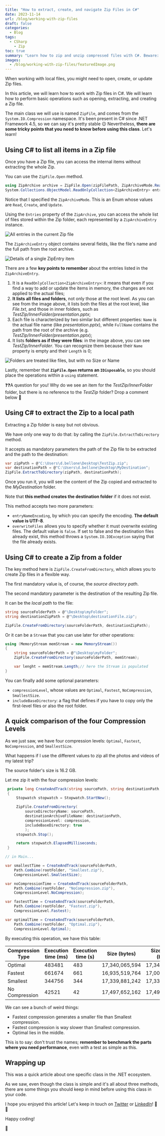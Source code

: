 ```yaml
---
title: "How to extract, create, and navigate Zip Files in C#"
date: 2023-11-14
url: /blog/working-with-zip-files
draft: false
categories:
  - Blog
tags:
  - CSharp
    - Zip
toc: true
summary: "Learn how to zip and unzip compressed files with C#. Beware: it's not as obvious as it might seem!"
images:
  - /blog/working-with-zip-files/featuredImage.png
---
```


When working with local files, you might need to open, create, or update Zip files.

In this article, we will learn how to work with Zip files in C#. We will learn how to perform basic operations such as opening, extracting, and creating a Zip file.

The main class we will use is named `ZipFile`, and comes from the `System.IO.Compression` namespace. It's been present in C# since .NET Framework 4.5, so we can say it's pretty stable 😉 Nevertheless, **there are some tricky points that you need to know before using this class**. Let's learn!

## Using C# to list all items in a Zip file

Once you have a Zip file, you can access the internal items without extracting the whole Zip.

You can use the `ZipFile.Open` method.

```cs
using ZipArchive archive = ZipFile.Open(zipFilePath, ZipArchiveMode.Read);
System.Collections.ObjectModel.ReadOnlyCollection<ZipArchiveEntry> entries = archive.Entries;
```

Notice that I specified the `ZipArchiveMode`. This is an Enum whose values are `Read`, `Create`, and `Update`.

Using the `Entries` property of the `ZipArchive`, you can access the whole list of files stored within the Zip folder, each represented by a `ZipArchiveEntry` instance.

![All entries in the current Zip file](./zip-entries-list.png)

The `ZipArchiveEntry` object contains several fields, like the file's name and the full path from the root archive.

![Details of a single ZipEntry item](./zip-entry-example.png)

There are a few **key points to remember** about the entries listed in the `ZipArchiveEntry`.

1. It is a `ReadOnlyCollection<ZipArchiveEntry>`: it means that even if you find a way to add or update the items in memory, the changes are not applied to the actual files;
2. **It lists all files and folders**, not only those at the root level. As you can see from the image above, it lists both the files at the root level, like _File.txt_, and those in inner folders, such as _TestZip/InnerFolder/presentation.pptx_;
3. Each file is characterized by two similar but different properties: `Name` is the actual file name (like _presentation.pptx_), while `FullName` contains the path from the root of the archive (e.g. _TestZip/InnerFolder/presentation.pptx_);
4. It lists **folders as if they were files**: in the image above, you can see _TestZip/InnerFolder_. You can recognize them because their `Name` property is empty and their `Length` is 0;

![Folders are treated like files, but with no Size or Name](./folder-details.png)

Lastly, remember that **`ZipFile.Open` returns an `IDisposable`**, so you should place the operations within a `using` statement.

❓❓A question for you! Why do we see an item for the _TestZip/InnerFolder_ folder, but there is no reference to the _TestZip_ folder? Drop a comment below 📩

## Using C# to extract the Zip to a local path

Extracting a Zip folder is easy but not obvious.

We have only one way to do that: by calling the `ZipFile.ExtractToDirectory` method.

It accepts as mandatory parameters the path of the Zip file to be extracted and the path to the destination:

```cs
var zipPath = @"C:\Users\d.bellone\Desktop\TestZip.zip";
var destinationPath = @"C:\Users\d.bellone\Desktop\MyDestination";
ZipFile.ExtractToDirectory(zipPath, destinationPath);
```

Once you run it, you will see the content of the Zip copied and extracted to the _MyDestination_ folder.

Note that **this method creates the destination folder** if it does not exist.

This method accepts two more parameters:

- `entryNameEncoding`, by which you can specify the encoding. **The default value is UTF-8**.
- `overwriteFiles` allows you to specify whether it must overwrite existing files. The default value is `false`. If set to false and the destination files already exist, this method throws a `System.IO.IOException` saying that the file already exists.

## Using C# to create a Zip from a folder

The key method here is `ZipFile.CreateFromDirectory`, which allows you to create Zip files in a flexible way.

The first mandatory value is, of course, the _source directory path_.

The second mandatory parameter is the destination of the resulting Zip file.

It can be the _local path_ to the file:

```cs
string sourceFolderPath = @"\Desktop\myFolder";
string destinationZipPath = @"\Desktop\destinationFile.zip";

ZipFile.CreateFromDirectory(sourceFolderPath, destinationZipPath);
```

Or it can be a `Stream` that you can use later for other operations:

```cs
using (MemoryStream memStream = new MemoryStream())
{
    string sourceFolderPath = @"\Desktop\myFolder";
    ZipFile.CreateFromDirectory(sourceFolderPath, memStream);

    var lenght = memStream.Length;// here the Stream is populated
}
```

You can finally add some optional parameters:

- `compressionLevel`, whose values are `Optimal`, `Fastest`, `NoCompression`, `SmallestSize`.
- `includeBaseDirectory`: a flag that defines if you have to copy only the first-level files or also the root folder.

## A quick comparison of the four Compression Levels

As we just saw, we have four compression levels: `Optimal`, `Fastest`, `NoCompression`, and `SmallestSize`.

What happens if I use the different values to zip all the photos and videos of my latest trip?

The source folder's size is 16.2 GB.

Let me zip it with the four compression levels:

```cs
 private long CreateAndTrack(string sourcePath, string destinationPath, CompressionLevel compression)
 {
     Stopwatch stopwatch = Stopwatch.StartNew();

     ZipFile.CreateFromDirectory(
         sourceDirectoryName: sourcePath,
         destinationArchiveFileName: destinationPath,
         compressionLevel: compression,
         includeBaseDirectory: true
         );
     stopwatch.Stop();

     return stopwatch.ElapsedMilliseconds;
 }

// in Main...

var smallestTime = CreateAndTrack(sourceFolderPath,
    Path.Combine(rootFolder, "Smallest.zip"),
    CompressionLevel.SmallestSize);

var noCompressionTime = CreateAndTrack(sourceFolderPath,
    Path.Combine(rootFolder, "NoCompression.zip"),
    CompressionLevel.NoCompression);

var fastestTime = CreateAndTrack(sourceFolderPath,
    Path.Combine(rootFolder, "Fastest.zip"),
    CompressionLevel.Fastest);

var optimalTime = CreateAndTrack(sourceFolderPath,
    Path.Combine(rootFolder, "Optimal.zip"),
    CompressionLevel.Optimal);


```

By executing this operation, we have this table:

| Compression Type | Execution time (ms) | Execution time (s) | Size (bytes)   | Size on disk (bytes) |
| ---------------- | ------------------- | ------------------ | -------------- | -------------------- |
| Optimal          | 483481              | 483                | 17,340,065,594 | 17,340,067,840       |
| Fastest          | 661674              | 661                | 16,935,519,764 | 17,004,888,064       |
| Smallest         | 344756              | 344                | 17,339,881,242 | 17,339,883,520       |
| No Compression   | 42521               | 42                 | 17,497,652,162 | 17,497,653,248       |

We can see a bunch of weird things:

- Fastest compression generates a smaller file than Smallest compression.
- Fastest compression is way slower than Smallest compression.
- Optimal lies in the middle.

This is to say: don't trust the names; **remember to benchmark the parts where you need performance**, even with a test as simple as this.

## Wrapping up

This was a quick article about one specific class in the .NET ecosystem.

As we saw, even though the class is simple and it's all about three methods, there are some things you should keep in mind before using this class in your code.

I hope you enjoyed this article! Let's keep in touch on [Twitter](https://twitter.com/BelloneDavide) or [LinkedIn](https://www.linkedin.com/in/BelloneDavide/)! 🤜🤛

Happy coding!

🐧
